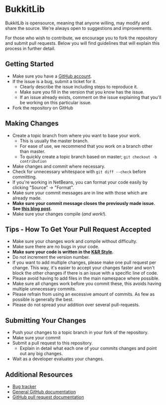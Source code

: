 # BukkitLib
BukkitLib is opensource, meaning that anyone willing, may modify and share the source. We're always open to suggestions and improvements.

For those who wish to contribute, we encourage you to fork the repository and submit pull requests. Below you will find guidelines that will explain this process in further detail.

## Getting Started
* Make sure you have a [GitHub account](https://github.com/signup/free).
* If the issue is a bug, submit a ticket for it.
  * Clearly describe the issue including steps to reproduce it.
  * Make sure you fill in the version that you know has the issue.
  * If an issue already exists, comment on the issue explaining that you'll be working on this particular issue.
* Fork the repository on GitHub

## Making Changes
* Create a topic branch from where you want to base your work.
  * This is usually the master branch.
  * For ease of use, we recommend that you work on a branch other than master.
  * To quickly create a topic branch based on master; `git checkout -b contribution`
* Make changes and commit where necessary.
* Check for unnecessary whitespace with `git diff --check` before committing.
* If you're working in NetBeans, you can format your code easily by clicking "Source" -> "Format".
* Make sure your commit messages are in line with those which are already made.
* **Make sure your commit message closes the previously made issue. See [this blog post](https://help.github.com/articles/closing-issues-via-commit-messages).**
* Make sure your changes compile (*and work!*).

## Tips - How To Get Your Pull Request Accepted
* Make sure your changes work and compile without difficulty.
* Make sure there are no bugs in your code.
* __Make sure your code is written in the [K&R Style](http://en.wikipedia.org/wiki/Indent_style#K.26R_style).__
* Do not increment the version number.
* If you want to add multiple changes, please make one pull request per change. This way, it's easier to accept your changes faster and won't block the other changes if there is an issue with a specific line of code.
* Please avoid having to add files in the main namespace where possible.
* Make sure all changes work before you commit these, this avoids having multiple unnecessary commits.
* Please refrain from using an excessive amount of commits. As few as possible is generally the best.
* Please do not spread your addition over several pull-requests.

## Submitting Your Changes
* Push your changes to a topic branch in your fork of the repository.
* Make sure your commit 
* Submit a pull request to this repository.
  * Explain in detail what each one of your commits changes and point out any big changes.
* Wait as a developer evaluates your changes.

## Additional Resources
* [Bug tracker](https://github.com/Pravian/BukkitLib/issues)
* [General GitHub documentation](http://help.github.com/)
* [GitHub pull request documentation](http://help.github.com/send-pull-requests/)
